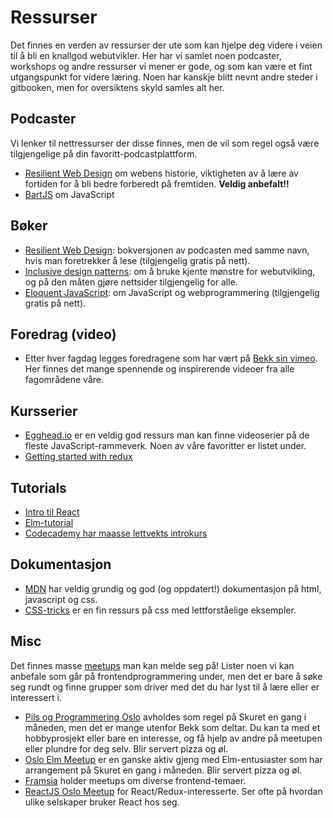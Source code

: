 # Ressurser

Det finnes en verden av ressurser der ute som kan hjelpe deg videre i veien til å bli en knallgod webutvikler.
Her har vi samlet noen podcaster, workshops og andre ressurser vi mener er gode, og som kan være et fint utgangspunkt for videre læring.
Noen har kanskje blitt nevnt andre steder i gitbooken, men for oversiktens skyld samles alt her.

## Podcaster

Vi lenker til nettressurser der disse finnes, men de vil som regel også være tilgjengelige på din favoritt-podcastplattform.

-   [Resilient Web Design](https://resilientwebdesign.com/#audio) om webens historie, viktigheten av å lære av fortiden for å bli bedre forberedt på fremtiden. **Veldig anbefalt!!**
-   [BartJS](https://soundcloud.com/bartjs) om JavaScript

## Bøker

-   [Resilient Web Design](https://resilientwebdesign.com/): bokversjonen av podcasten med samme navn, hvis man foretrekker å lese (tilgjengelig gratis på nett).
-   [Inclusive design patterns](https://shop.smashingmagazine.com/products/inclusive-design-patterns): om å bruke kjente mønstre for webutvikling, og på den måten gjøre nettsider tilgjengelig for alle.
-   [Eloquent JavaScript](http://eloquentjavascript.net/): om JavaScript og webprogrammering (tilgjengelig gratis på nett).

## Foredrag (video)

-   Etter hver fagdag legges foredragene som har vært på [Bekk sin vimeo](https://vimeo.com/bekk). Her finnes det mange spennende og inspirerende videoer fra alle fagområdene våre.

## Kursserier

- [Egghead.io](https://egghead.io/) er en veldig god ressurs man kan finne videoserier på de fleste JavaScript-rammeverk. Noen av våre favoritter er listet under.
-   [Getting started with redux](https://egghead.io/courses/getting-started-with-redux)

## Tutorials

-   [Intro til React](https://facebook.github.io/react/tutorial/tutorial.html)
-   [Elm-tutorial](https://www.elm-tutorial.org/en-v01/)
-   [Codecademy har maasse lettvekts introkurs](https://www.codecademy.com/)

## Dokumentasjon

-   [MDN](https://developer.mozilla.org/en-US/) har veldig grundig og god (og oppdatert!) dokumentasjon på html, javascript og css.
-   [CSS-tricks](https://css-tricks.com/) er en fin ressurs på css med lettforståelige eksempler.

## Misc

Det finnes masse [meetups](meetup.com) man kan melde seg på! Lister noen vi kan anbefale som går på frontendprogrammering under, men det er bare å søke seg rundt og finne grupper som driver med det du har lyst til å lære eller er interessert i.

-   [Pils og Programmering Oslo](https://www.meetup.com/Pils-og-Programmering-Oslo/) avholdes som regel på Skuret en gang i måneden, men det er mange utenfor Bekk som deltar. Du kan ta med et hobbyprosjekt eller bare en interesse, og få hjelp av andre på meetupen eller plundre for deg selv. Blir servert pizza og øl.
-   [Oslo Elm Meetup](https://www.meetup.com/oslo-elm-meetup/) er en ganske aktiv gjeng med Elm-entusiaster som har arrangement på Skuret en gang i måneden. Blir servert pizza og øl.
-   [Framsia](https://www.meetup.com/framsia/) holder meetups om diverse frontend-temaer.
-   [ReactJS Oslo Meetup](https://www.meetup.com/ReactJS-Oslo-Meetup/) for React/Redux-interesserte. Ser ofte på hvordan ulike selskaper bruker React hos seg.
